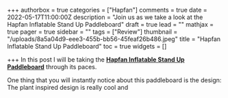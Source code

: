 +++
authorbox = true
categories = ["Hapfan"]
comments = true
date = 2022-05-17T11:00:00Z
description = "Join us as we take a look at the Hapfan Inflatable Stand Up Paddleboard"
draft = true
lead = ""
mathjax = true
pager = true
sidebar = ""
tags = ["Review"]
thumbnail = "/uploads/8a5a04d9-eee3-455b-bb56-45feaf26b486.jpeg"
title = "Hapfan Inflatable Stand Up Paddleboard"
toc = true
widgets = []

+++
In this post I will be taking the [**Hapfan Inflatable Stand Up Paddleboard**](#) through its paces.

One thing that you will instantly notice about this paddleboard is the design: The plant inspired design is really cool and 
